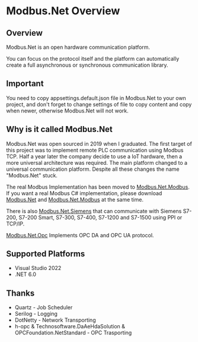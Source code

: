 ﻿Modbus.Net Overview
===================

Overview
-------------------
Modbus.Net is an open hardware communication platform.

You can focus on the protocol itself and the platform can automatically create a full asynchronous or synchronous communication library.

Important
-------------------
You need to copy appsettings.default.json file in Modbus.Net to your own project, and don't forget to change settings of file to copy content and copy when newer, otherwise Modbus.Net will not work.

Why is it called Modbus.Net
-------------------
Modbus.Net was open sourced in 2019 when I graduated. The first target of this project was to implement remote PLC communication using Modbus TCP. Half a year later the company decide to use a IoT hardware, then a more universal architecture was required. The main platform changed to a universal communication platform. Despite all these changes the name "Modbus.Net" stuck.

The real Modbus Implementation has been moved to [Modbus.Net.Modbus]( https://www.nuget.org/packages/Modbus.Net.Modbus). If you want a real Modbus C# implementation, please download [Modbus.Net]( https://www.nuget.org/packages/Modbus.Net) and [Modbus.Net.Modbus]( https://www.nuget.org/packages/Modbus.Net.Modbus) at the same time.

There is also [Modbus.Net.Siemens]( https://www.nuget.org/packages/Modbus.Net.Siemens) that can communicate with Siemens S7-200, S7-200 Smart, S7-300, S7-400, S7-1200 and S7-1500 using PPI or TCP/IP.

[Modbus.Net.Opc]( https://www.nuget.org/packages/Modbus.Net.Opc) Implements OPC DA and OPC UA protocol.

Supported Platforms
-------------------
* Visual Studio 2022
* .NET 6.0

Thanks
-------------------
* Quartz - Job Scheduler
* Serilog - Logging
* DotNetty - Network Transporting
* h-opc & Technosoftware.DaAeHdaSolution & OPCFoundation.NetStandard - OPC Trasporting
